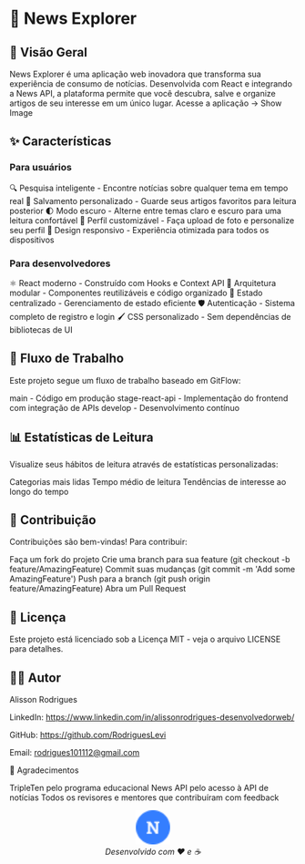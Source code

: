# 📰 News Explorer

## 🚀 Visão Geral
News Explorer é uma aplicação web inovadora que transforma sua experiência de consumo de notícias. Desenvolvida com React e integrando a News API, a plataforma permite que você descubra, salve e organize artigos de seu interesse em um único lugar.
Acesse a aplicação →
Show Image
## ✨ Características
### Para usuários 

🔍 Pesquisa inteligente - Encontre notícias sobre qualquer tema em tempo real
💾 Salvamento personalizado - Guarde seus artigos favoritos para leitura posterior
🌓 Modo escuro - Alterne entre temas claro e escuro para uma leitura confortável
👤 Perfil customizável - Faça upload de foto e personalize seu perfil
📱 Design responsivo - Experiência otimizada para todos os dispositivos

### Para desenvolvedores

⚛️ React moderno - Construído com Hooks e Context API
🧩 Arquitetura modular - Componentes reutilizáveis e código organizado
🔄 Estado centralizado - Gerenciamento de estado eficiente
🛡️ Autenticação - Sistema completo de registro e login
🖌️ CSS personalizado - Sem dependências de bibliotecas de UI

## 🔄 Fluxo de Trabalho
Este projeto segue um fluxo de trabalho baseado em GitFlow:

main - Código em produção
stage-react-api - Implementação do frontend com integração de APIs
develop - Desenvolvimento contínuo

## 📊 Estatísticas de Leitura
Visualize seus hábitos de leitura através de estatísticas personalizadas:

Categorias mais lidas
Tempo médio de leitura
Tendências de interesse ao longo do tempo

## 🤝 Contribuição
Contribuições são bem-vindas! Para contribuir:

Faça um fork do projeto
Crie uma branch para sua feature (git checkout -b feature/AmazingFeature)
Commit suas mudanças (git commit -m 'Add some AmazingFeature')
Push para a branch (git push origin feature/AmazingFeature)
Abra um Pull Request

## 📜 Licença
Este projeto está licenciado sob a Licença MIT - veja o arquivo LICENSE para detalhes.
## 👨‍💻 Autor
Alisson Rodrigues

LinkedIn: https://www.linkedin.com/in/alissonrodrigues-desenvolvedorweb/

GitHub: https://github.com/RodriguesLevi

Email: rodrigues101112@gmail.com

🙏 Agradecimentos

TripleTen pelo programa educacional
News API pelo acesso à API de notícias
Todos os revisores e mentores que contribuíram com feedback


<p align="center">
  <img src="../image/Group.png" alt="Logo News Explorer" width="60px" />
  <br>
  <i>Desenvolvido com ❤️ e ☕</i>
</p>